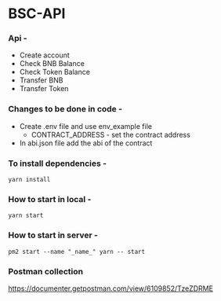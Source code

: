 # BSC-API

### Api - 
- Create account
- Check BNB Balance
- Check Token Balance
- Transfer BNB
- Transfer Token

### Changes to be done in code - 
- Create .env file and use env_example file
    - CONTRACT_ADDRESS - set the contract address
- In abi.json file add the abi of the contract

### To install dependencies - 
```yarn install```

### How to start in local - 
```yarn start```

### How to start in server - 
```pm2 start --name "_name_" yarn -- start```

### Postman collection
https://documenter.getpostman.com/view/6109852/TzeZDRME